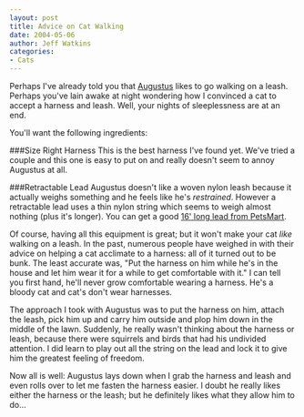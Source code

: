 ```yaml
---
layout: post
title: Advice on Cat Walking
date: 2004-05-06
author: Jeff Watkins
categories:
- Cats
---
```


Perhaps I've already told you that <a href="/photography/our-cats/augustus-in-a-bag.html">Augustus</a> likes to go walking on a leash. Perhaps you've lain awake at night wondering how I convinced a cat to accept a harness and leash. Well, your nights of sleeplessness are at an end.

You'll want the following ingredients:

###Size Right Harness
This is the best harness I've found yet. We've tried a couple and this one is easy to put on and really doesn't seem to annoy Augustus at all.

###Retractable Lead
Augustus doesn't like a woven nylon leash because it actually weighs something and he feels like he's _restrained_. However a retractable lead uses a thin nylon string which seems to weigh almost nothing (plus it's longer). You can get a good [16' long lead from PetsMart][1]. 
    
Of course, having all this equipment is great; but it won't make your cat <i>like</i> walking on a leash. In the past, numerous people have weighed in with their advice on helping a cat acclimate to a harness: all of it turned out to be bunk. The least accurate was, "Put the harness on him while he's in the house and let him wear it for a while to get comfortable with it." I can tell you first hand, he'll never grow comfortable wearing a harness. He's a bloody cat and cat's don't wear harnesses.

The approach I took with Augustus was to put the harness on him, attach the leash, pick him up and carry him outside and plop him down in the middle of the lawn. Suddenly, he really wasn't thinking about the harness or leash, because there were squirrels and birds that had his undivided attention. I did learn to play out all the string on the lead and lock it to give him the greatest feeling of freedom.

Now all is well: Augustus lays down when I grab the harness and leash and even rolls over to let me fasten the harness easier. I doubt he really likes either the harness or the leash; but he definitely likes what they allow him to do...

   [1]: http://www.petsmart.com/global/product_detail.jsp?PRODUCT%3C%3Eprd_id=845524441780121&FOLDER%3C%3Efolder_id=2534374302025651&ASSORTMENT%3C%3East_id=2534374302023689&CONTENT%3C%3Ecnt_id=10134198673267653&bmUID=1083853618122

